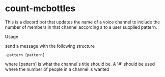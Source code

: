 # count-mcbottles

This is a discord bot that updates the name of a voice channel to include the number of members in that channel according a to a user supplied pattern. 

Usage 

send a message with the following structure 

`-pattern [pattern]`

where [pattern] is what the channel's title should be. A '#' should be used where the number of people in a channel is wanted
